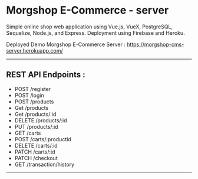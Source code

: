 # Morgshop E-Commerce - server

Simple online shop web application using Vue.js, VueX, PostgreSQL, Sequelize, Node.js, and Express. Deployment using Firebase and Heroku.

Deployed Demo Morgshop E-Commerce Server : https://morgshop-cms-server.herokuapp.com/

---

## REST API Endpoints :

- POST /register
- POST /login
- POST /products
- Get /products
- Get /products/:id
- DELETE /products/:id
- PUT /products/:id
- GET /carts
- POST /carts/:productId
- DELETE /carts/:id
- PATCH /carts/:id
- PATCH /checkout
- GET /transaction/history

---
